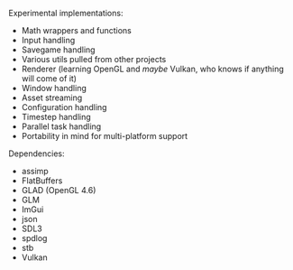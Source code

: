 Experimental implementations:
- Math wrappers and functions
- Input handling
- Savegame handling
- Various utils pulled from other projects
- Renderer (learning OpenGL and *maybe* Vulkan, who knows if anything will come of it)
- Window handling
- Asset streaming
- Configuration handling
- Timestep handling
- Parallel task handling
- Portability in mind for multi-platform support

Dependencies:
- assimp
- FlatBuffers
- GLAD (OpenGL 4.6)
- GLM
- ImGui
- json
- SDL3
- spdlog
- stb
- Vulkan
